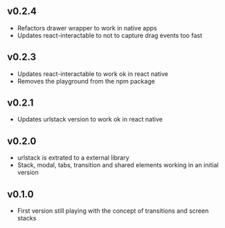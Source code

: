 ## v0.2.4
* Refactors drawer wrapper to work in native apps
* Updates react-interactable to not to capture drag events too fast

## v0.2.3
* Updates react-interactable to work ok in react native
* Removes the playground from the npm package 

## v0.2.1
* Updates urlstack version to work ok in react native 

## v0.2.0
* urlstack is extrated to a external library
* Stack, modal, tabs, transition and shared elements working in an initial version


## v0.1.0
* First version still playing with the concept of transitions and screen stacks